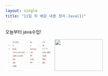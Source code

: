 ```yaml
---
layout: single
title: "11일 차 배운 내용 정리-Java(1)"
---
```


오늘부터 java수업!

<img src="assets\images\2022-04-04_111416.png" width="150" height="100">
<img src="assets\images\2022-04-04_095851.png" width="150" height="100">
